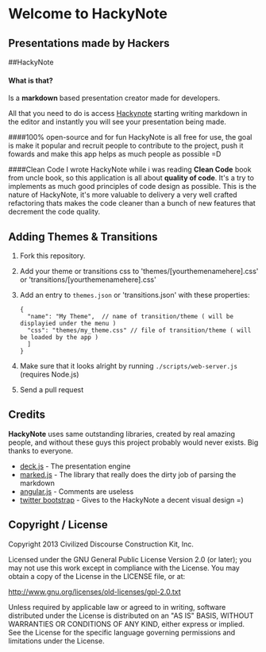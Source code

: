 Welcome to HackyNote
====================
Presentations made by Hackers
---------------------


##HackyNote

#### What is that?
Is a **markdown** based presentation creator made for developers.

All that you need to do is access [Hackynote](http://thiagofelix.github.com/hackynote/app/) starting writing markdown in the editor and instantly you will see your presentation being made.

####100% open-source and for fun
HackyNote is all free for use, the goal is make it popular and recruit people to contribute to the project, push it fowards and make this app helps as much people as possible =D

####Clean Code
I wrote HackyNote while i was reading **Clean Code** book from uncle book, so this application is all about **quality of code**. It's a try to implements as much good principles of code design as possible.
This is the nature of HackyNote, it's more valuable to delivery a very well crafted refactoring thats makes the code cleaner than a bunch of new features that decrement the code quality.


Adding Themes & Transitions
----------------------
1.  Fork this repository.
2.  Add your theme or transitions css to 'themes/[yourthemenamehere].css' or 'transitions/[yourthemenamehere].css'
3.  Add an entry to `themes.json` or 'transitions.json' with these properties:

        {
          "name": "My Theme",  // name of transition/theme ( will be displayied under the menu )
          "css": "themes/my_theme.css" // file of transition/theme ( will be loaded by the app )
          ]
        }
4.  Make sure that it looks alright by running `./scripts/web-server.js` (requires Node.js)
5.  Send a pull request


Credits
----------------------
**HackyNote** uses same outstanding libraries, created by real amazing people, and without these guys this project probably would never exists.
Big thanks to everyone.

+ [deck.js](http://imakewebthings.com/deck.js/) - The presentation engine
+ [marked.js](https://github.com/chjj/marked) - The library that really does the dirty job of parsing the markdown
+ [angular.js](http://angularjs.org/)  - Comments are useless
+ [twitter bootstrap](twitter.github.com/bootstrap/) - Gives to the HackyNote a decent visual design =)


Copyright / License
----------------------

Copyright 2013 Civilized Discourse Construction Kit, Inc.

Licensed under the GNU General Public License Version 2.0 (or later);
you may not use this work except in compliance with the License.
You may obtain a copy of the License in the LICENSE file, or at:

   http://www.gnu.org/licenses/old-licenses/gpl-2.0.txt

Unless required by applicable law or agreed to in writing, software
distributed under the License is distributed on an "AS IS" BASIS,
WITHOUT WARRANTIES OR CONDITIONS OF ANY KIND, either express or implied.
See the License for the specific language governing permissions and
limitations under the License.

